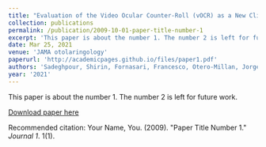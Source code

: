 ```yaml
---
title: "Evaluation of the Video Ocular Counter-Roll (vOCR) as a New Clinical Test of Otolith Function in Peripheral Vestibulopathy"
collection: publications
permalink: /publication/2009-10-01-paper-title-number-1
excerpt: 'This paper is about the number 1. The number 2 is left for future work.'
date: Mar 25, 2021
venue: 'JAMA otolaringology'
paperurl: 'http://academicpages.github.io/files/paper1.pdf'
authors: 'Sadeghpour, Shirin, Fornasari, Francesco, Otero-Millan, Jorge, Carey, John P, Zee, David S, Kheradmand, Amir'
year: '2021'
---
```

This paper is about the number 1. The number 2 is left for future work.

[Download paper here](http://academicpages.github.io/files/paper1.pdf)

Recommended citation: Your Name, You. (2009). "Paper Title Number 1." <i>Journal 1</i>. 1(1).

